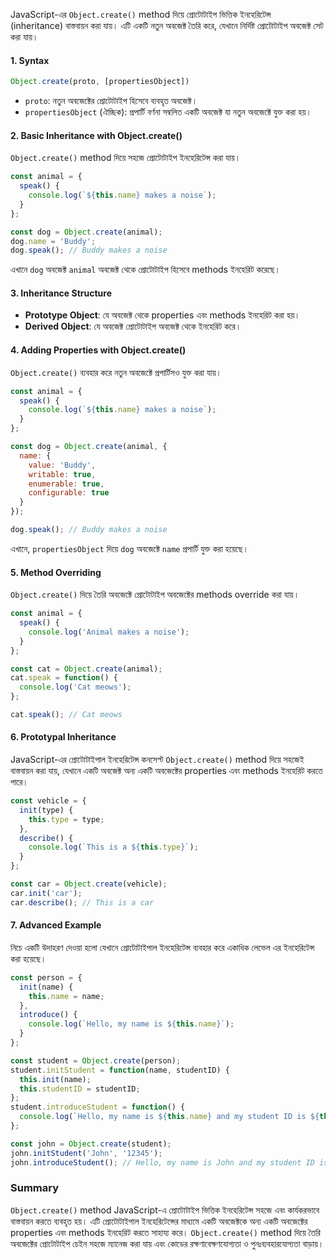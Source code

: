 JavaScript-এর `Object.create()` method দিয়ে প্রোটোটাইপ ভিত্তিক ইনহেরিটেন্স (inheritance) বাস্তবায়ন করা যায়। এটি একটি নতুন অবজেক্ট তৈরি করে, যেখানে নির্দিষ্ট প্রোটোটাইপ অবজেক্ট সেট করা যায়।

#### 1. **Syntax**
```javascript
Object.create(proto, [propertiesObject])
```
- `proto`: নতুন অবজেক্টের প্রোটোটাইপ হিসেবে ব্যবহৃত অবজেক্ট।
- `propertiesObject` (ঐচ্ছিক): প্রপার্টি বর্ণনা সম্বলিত একটি অবজেক্ট যা নতুন অবজেক্টে যুক্ত করা হয়।

#### 2. **Basic Inheritance with Object.create()**
`Object.create()` method দিয়ে সহজে প্রোটোটাইপ ইনহেরিটেন্স করা যায়।

```javascript
const animal = {
  speak() {
    console.log(`${this.name} makes a noise`);
  }
};

const dog = Object.create(animal);
dog.name = 'Buddy';
dog.speak(); // Buddy makes a noise
```

এখানে `dog` অবজেক্ট `animal` অবজেক্ট থেকে প্রোটোটাইপ হিসেবে methods ইনহেরিট করেছে।

#### 3. **Inheritance Structure**
- **Prototype Object**: যে অবজেক্ট থেকে properties এবং methods ইনহেরিট করা হয়।
- **Derived Object**: যে অবজেক্ট প্রোটোটাইপ অবজেক্ট থেকে ইনহেরিট করে।

#### 4. **Adding Properties with Object.create()**
`Object.create()` ব্যবহার করে নতুন অবজেক্টে প্রপার্টিসও যুক্ত করা যায়।

```javascript
const animal = {
  speak() {
    console.log(`${this.name} makes a noise`);
  }
};

const dog = Object.create(animal, {
  name: {
    value: 'Buddy',
    writable: true,
    enumerable: true,
    configurable: true
  }
});

dog.speak(); // Buddy makes a noise
```

এখানে, `propertiesObject` দিয়ে `dog` অবজেক্টে `name` প্রপার্টি যুক্ত করা হয়েছে।

#### 5. **Method Overriding**
`Object.create()` দিয়ে তৈরি অবজেক্টে প্রোটোটাইপ অবজেক্টের methods override করা যায়।

```javascript
const animal = {
  speak() {
    console.log('Animal makes a noise');
  }
};

const cat = Object.create(animal);
cat.speak = function() {
  console.log('Cat meows');
};

cat.speak(); // Cat meows
```

#### 6. **Prototypal Inheritance**
JavaScript-এর প্রোটোটাইপাল ইনহেরিটেন্স কনসেপ্ট `Object.create()` method দিয়ে সহজেই বাস্তবায়ন করা যায়, যেখানে একটি অবজেক্ট অন্য একটি অবজেক্টের properties এবং methods ইনহেরিট করতে পারে।

```javascript
const vehicle = {
  init(type) {
    this.type = type;
  },
  describe() {
    console.log(`This is a ${this.type}`);
  }
};

const car = Object.create(vehicle);
car.init('car');
car.describe(); // This is a car
```

#### 7. **Advanced Example**
নিচে একটি উদাহরণ দেওয়া হলো যেখানে প্রোটোটাইপাল ইনহেরিটেন্স ব্যবহার করে একাধিক লেভেল এর ইনহেরিটেন্স করা হয়েছে।

```javascript
const person = {
  init(name) {
    this.name = name;
  },
  introduce() {
    console.log(`Hello, my name is ${this.name}`);
  }
};

const student = Object.create(person);
student.initStudent = function(name, studentID) {
  this.init(name);
  this.studentID = studentID;
};
student.introduceStudent = function() {
  console.log(`Hello, my name is ${this.name} and my student ID is ${this.studentID}`);
};

const john = Object.create(student);
john.initStudent('John', '12345');
john.introduceStudent(); // Hello, my name is John and my student ID is 12345
```

### Summary
`Object.create()` method JavaScript-এ প্রোটোটাইপ ভিত্তিক ইনহেরিটেন্স সহজে এবং কার্যকরভাবে বাস্তবায়ন করতে ব্যবহৃত হয়। এটি প্রোটোটাইপাল ইনহেরিটেন্সের মাধ্যমে একটি অবজেক্টকে অন্য একটি অবজেক্টের properties এবং methods ইনহেরিট করতে সাহায্য করে। `Object.create()` method দিয়ে তৈরি অবজেক্টের প্রোটোটাইপ চেইন সহজে ম্যানেজ করা যায় এবং কোডের রক্ষণাবেক্ষণযোগ্যতা ও পুনঃব্যবহারযোগ্যতা বাড়ায়।